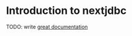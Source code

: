 # Introduction to nextjdbc

TODO: write [great documentation](http://jacobian.org/writing/what-to-write/)
